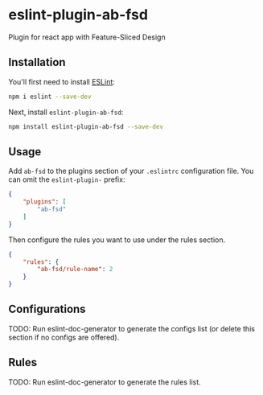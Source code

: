 # eslint-plugin-ab-fsd

Plugin for react app with Feature-Sliced Design

## Installation

You'll first need to install [ESLint](https://eslint.org/):

```sh
npm i eslint --save-dev
```

Next, install `eslint-plugin-ab-fsd`:

```sh
npm install eslint-plugin-ab-fsd --save-dev
```

## Usage

Add `ab-fsd` to the plugins section of your `.eslintrc` configuration file. You can omit the `eslint-plugin-` prefix:

```json
{
    "plugins": [
        "ab-fsd"
    ]
}
```


Then configure the rules you want to use under the rules section.

```json
{
    "rules": {
        "ab-fsd/rule-name": 2
    }
}
```



## Configurations

<!-- begin auto-generated configs list -->
TODO: Run eslint-doc-generator to generate the configs list (or delete this section if no configs are offered).
<!-- end auto-generated configs list -->



## Rules

<!-- begin auto-generated rules list -->
TODO: Run eslint-doc-generator to generate the rules list.
<!-- end auto-generated rules list -->


